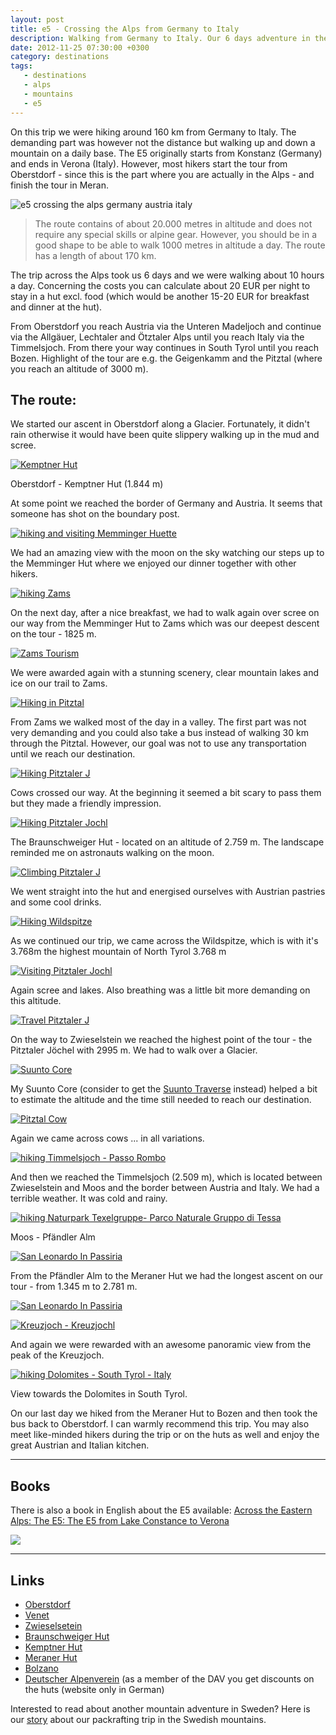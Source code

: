 ```yaml
---
layout: post
title: e5 - Crossing the Alps from Germany to Italy
description: Walking from Germany to Italy. Our 6 days adventure in the Alps.
date: 2012-11-25 07:30:00 +0300
category: destinations
tags: 
   - destinations
   - alps
   - mountains
   - e5
---
```

On this trip we were hiking around 160 km from Germany to Italy. The demanding part was however not the distance but walking up and down a mountain on a daily base. The E5 originally starts from Konstanz (Germany) and ends in Verona (Italy). However, most hikers start the tour from Oberstdorf - since this is the part where you are actually in the Alps - and finish the tour in Meran. 

![][image-1]
<!--more-->

> The route contains of about 20.000 metres in altitude and does not require any special skills or alpine gear. However, you should be in a good shape to be able to walk 1000 metres in altitude a day. The route has a length of about 170 km.

The trip across the Alps took us 6 days and we were walking about 10 hours a day. Concerning the costs you can calculate about 20 EUR per night to stay in a hut excl. food (which would be another 15-20 EUR for breakfast and dinner at the hut). 

From Oberstdorf you reach Austria via the Unteren Madeljoch and continue via the Allgäuer, Lechtaler and Ötztaler Alps until you reach Italy via the Timmelsjoch. From there your way continues in South Tyrol until you reach Bozen. Highlight of the tour are e.g. the Geigenkamm and the Pitztal (where you reach an altitude of 3000 m).

## The route:
We started our ascent in Oberstdorf along a Glacier. Fortunately, it didn't rain otherwise it would have been quite slippery walking up in the mud and scree.  

[![Kemptner Hut][image-2]][1]

Oberstdorf - Kemptner Hut (1.844 m)

At some point we reached the border of Germany and Austria. It seems that someone has shot on the boundary post.

[![hiking and visiting Memminger Huette][image-3]][2]

We had an amazing view with the moon on the sky watching our steps up to the Memminger Hut where we enjoyed our dinner together with other hikers.

[![hiking Zams][image-4]][3]

On the next day, after a nice breakfast, we had to walk again over scree on our way from the Memminger Hut to Zams which was our deepest descent on the tour - 1825 m.

[![Zams Tourism][image-5]][4]

We were awarded again with a stunning scenery, clear mountain lakes and ice on our trail to Zams.

[![Hiking in Pitztal][image-6]][5]

From Zams we walked most of the day in a valley. The first part was not very demanding and you could also take a bus instead of walking 30 km through the Pitztal. However, our goal was not to use any transportation until we reach our destination.

[![Hiking Pitztaler J][image-7]][6]

Cows crossed our way. At the beginning it seemed a bit scary to pass them but they made a friendly impression.

[![Hiking Pitztaler Jochl][image-8]][7]

The Braunschweiger Hut - located on an altitude of 2.759 m. The landscape reminded me on astronauts walking on the moon.

[![Climbing Pitztaler J][image-9]][8]

We went straight into the hut and energised ourselves with Austrian pastries and some cool drinks.

[![Hiking Wildspitze][image-10]][9]

As we continued our trip, we came across the Wildspitze, which is with it's 3.768m the highest mountain of North Tyrol 3.768 m

[![Visiting Pitztaler Jochl][image-11]][10]

Again scree and lakes. Also breathing was a little bit more demanding on this altitude.

[![Travel Pitztaler J][image-12]][11]

On the way to Zwieselstein we reached the highest point of the tour - the Pitztaler Jöchel with 2995 m. We had to walk over a Glacier.

[![Suunto Core][image-13]][12]

My Suunto Core (consider to get the <a href="http://www.hikeventures.com/deals/#suunto+traverse">Suunto Traverse</a> instead) helped a bit to estimate the altitude and the time still needed to reach our destination.

[![Pitztal Cow][image-14]][13]

Again we came across cows ... in all variations.

[![hiking Timmelsjoch - Passo Rombo][image-15]][14]

And then we reached the Timmelsjoch (2.509 m), which is located between Zwieselstein and Moos and the border between Austria and Italy. We had a terrible weather. It was cold and rainy.

[![hiking Naturpark Texelgruppe- Parco Naturale Gruppo di Tessa][image-16]][15]

Moos - Pfändler Alm

[![San Leonardo In Passiria][image-17]][16]

From the Pfändler Alm to the Meraner Hut we had the longest ascent on our tour - from 1.345 m
to 2.781 m.

[![San Leonardo In Passiria][image-18]][17]

[![Kreuzjoch - Kreuzjochl][image-19]][18]

And again we were rewarded with an awesome panoramic view from the peak of the Kreuzjoch.

[![hiking Dolomites - South Tyrol - Italy][image-20]][19]

View towards the Dolomites in South Tyrol.

On our last day we hiked from the Meraner Hut to Bozen and then took the bus back to Oberstdorf. I can warmly recommend this trip. You may also meet like-minded hikers during the trip or on the huts as well and enjoy the great Austrian and Italian kitchen.

---

## Books
There is also a book in English about the E5 available: <a href="http://amzn.to/1RpVxO9" rel="nofollow">Across the Eastern Alps: The E5: The E5 from Lake Constance to Verona</a>
    
<a  href="http://www.amazon.com/gp/product/1852844922/ref=as_li_tl?ie=UTF8&camp=1789&creative=9325&creativeASIN=1852844922&linkCode=as2&tag=hikeve-20&linkId=SBLRW5OEAJM53B25"><img border="0" src="http://ws-na.amazon-adsystem.com/widgets/q?_encoding=UTF8&ASIN=1852844922&Format=_SL250_&ID=AsinImage&MarketPlace=US&ServiceVersion=20070822&WS=1&tag=hikeve-20" ></a><img src="http://ir-na.amazon-adsystem.com/e/ir?t=hikeve-20&l=as2&o=1&a=1852844922" width="1" height="1" border="0" alt="" style="border:none !important; margin:0px !important;" />

---

## Links

* [Oberstdorf][20]
* [Venet][21]
* [Zwieselsetein][22]
* [Braunschweiger Hut][23]
* [Kemptner Hut][24]
* [Meraner Hut][25]
* [Bolzano][26]
* [Deutscher Alpenverein][27] (as a member of the DAV you get discounts on the huts (website only in German)

Interested to read about another mountain adventure in Sweden? Here is our [story][28] about our packrafting trip in the Swedish mountains.

[1]:	http://www.flickr.com/photos/90204224@N07/8199115122/
[2]:	http://www.flickr.com/photos/90204224@N07/8197987855/
[3]:	http://www.flickr.com/photos/90204224@N07/8197974671/
[4]:	http://www.flickr.com/photos/90204224@N07/8199073150/
[5]:	http://www.flickr.com/photos/90204224@N07/8200207840/
[6]:	http://www.flickr.com/photos/90204224@N07/8199101743/
[7]:	http://www.flickr.com/photos/90204224@N07/8199080183/
[8]:	http://www.flickr.com/photos/90204224@N07/8199086799/
[9]:	http://www.flickr.com/photos/90204224@N07/8200185000/
[10]:	http://www.flickr.com/photos/90204224@N07/8199084673/
[11]:	http://www.flickr.com/photos/90204224@N07/8199074509/
[12]:	http://www.flickr.com/photos/90204224@N07/8200167888/
[13]:	http://www.flickr.com/photos/90204224@N07/8199108809/
[14]:	http://www.flickr.com/photos/90204224@N07/8199061639/
[15]:	http://www.flickr.com/photos/90204224@N07/8199063197/
[16]:	http://www.flickr.com/photos/90204224@N07/8200151840/
[17]:	http://www.flickr.com/photos/90204224@N07/8200145530/
[18]:	http://www.flickr.com/photos/90204224@N07/8199047331/
[19]:	http://www.flickr.com/photos/90204224@N07/8199049051/
[20]:	http://www.oberstdorf.de/en/
[21]:	http://www.venet.at/
[22]:	http://www.soelden.com/urlaub/EN/SD/WI/urlaubsplanung/ortsinformation/orte/zwieselstein/index.html
[23]:	http://www.kemptner-huette.de/
[24]:	http://www.memminger-huette.at/
[25]:	http://www.meranerhuette.it/
[26]:	http://www.bolzano-bozen.it/en.html
[27]:	http://www.alpenverein.de/
[28]:	http://www.hikeventures.com/packrafting-Njuoreatnu-Tornetrask-abisko/ "story"

[image-1]:	http://farm9.staticflickr.com/8201/8199045327_da0a7b0233_c.jpg "e5 crossing the alps germany austria italy"
[image-2]:	http://farm9.staticflickr.com/8489/8199115122_1041333c41_c.jpg "e5 crossing the alps germany austria italy - Oberstdorf Kemptner Hütte"
[image-3]:	http://farm9.staticflickr.com/8350/8197987855_31c1634258_c.jpg "e5 crossing the alps germany austria italy - Memminger Hütte"
[image-4]:	http://farm9.staticflickr.com/8348/8197974671_12bf592b0c_c.jpg "e5 crossing the alps germany austria italy - Memminger Hütte Zams"
[image-5]:	http://farm9.staticflickr.com/8481/8199073150_86ac32eba2_c.jpg "e5 crossing the alps germany austria italy - trail zams"
[image-6]:	http://farm9.staticflickr.com/8349/8200207840_8ecb43babe_c.jpg "e5 crossing the alps germany austria italy - zams pitztal"
[image-7]:	http://farm9.staticflickr.com/8486/8199101743_4b46f1ce05_c.jpg "e5 crossing the alps germany austria italy"
[image-8]:	http://farm9.staticflickr.com/8210/8199080183_65dd977f88_c.jpg "e5 crossing the alps germany austria italy - Braunschweiger Hütte"
[image-9]:	http://farm9.staticflickr.com/8338/8199086799_dbbb0c539b_c.jpg "e5 crossing the alps germany austria italy - Braunschweiger Hütte"
[image-10]:	http://farm9.staticflickr.com/8069/8200185000_07bca2bbda_c.jpg "e5 crossing the alps germany austria italy - highest mountain in Tyrol - Wildspitze"
[image-11]:	http://farm9.staticflickr.com/8338/8199084673_8de6459ed7_c.jpg "e5 crossing the alps germany austria italy - Braunschweiger Hütte"
[image-12]:	http://farm9.staticflickr.com/8204/8199074509_f99211b032_c.jpg "e5 crossing the alps germany austria italy - Zwieselstein Pitztaler Jöchel"
[image-13]:	http://farm9.staticflickr.com/8350/8200167888_3f1c509bc9_c.jpg "e5 crossing the alps germany austria italy - Suunto core"
[image-14]:	http://farm9.staticflickr.com/8347/8199108809_e091a3de06_c.jpg "e5 crossing the alps germany austria italy - cows"
[image-15]:	http://farm9.staticflickr.com/8207/8199061639_80e7c01a81_c.jpg "e5 crossing the alps germany austria italy - Timmelsjoch"
[image-16]:	http://farm9.staticflickr.com/8063/8199063197_b77a19803e_c.jpg "e5 crossing the alps germany austria italy - Naturpark Texelgruppe Bozen Moos Pfändler Alm"
[image-17]:	http://farm9.staticflickr.com/8204/8200151840_03b78c8d73_c.jpg "e5 crossing the alps germany austria italy - Pfändler Alm to Meraner Hütte"
[image-18]:	http://farm9.staticflickr.com/8344/8200145530_8d30f67832_c.jpg "e5 crossing the alps germany austria italy"
[image-19]:	http://farm9.staticflickr.com/8068/8199047331_ac304d910a_c.jpg "e5 crossing the alps germany austria italy - Kreuzjoch"
[image-20]:	http://farm9.staticflickr.com/8348/8199049051_e6337db22c_c.jpg "e5 crossing the alps germany austria italy - Dolomites South Tyrol - Dolomiten"
